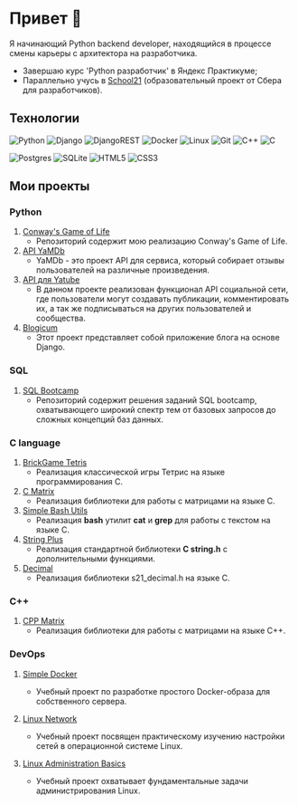 # Привет 👋

Я начинающий Python backend developer, находящийся в процессе смены карьеры с архитектора на разработчика.

- Завершаю курс 'Python разработчик' в Яндекс Практикуме;
- Параллельно учусь в [School21](https://21-school.ru/) (образовательный проект от Сбера для разработчиков).

## Технологии

![Python](https://img.shields.io/badge/python-3670A0?style=for-the-badge&logo=python&logoColor=ffdd54)
![Django](https://img.shields.io/badge/django-%23092E20.svg?style=for-the-badge&logo=django&logoColor=white)
![DjangoREST](https://img.shields.io/badge/DJANGO-REST-ff1709?style=for-the-badge&logo=django&logoColor=white&color=ff1709&labelColor=gray)
![Docker](https://img.shields.io/badge/docker-%230db7ed.svg?style=for-the-badge&logo=docker&logoColor=white)
![Linux](https://img.shields.io/badge/Linux-FCC624?style=for-the-badge&logo=linux&logoColor=black)
![Git](https://img.shields.io/badge/git-%23F05033.svg?style=for-the-badge&logo=git&logoColor=white)
![C++](https://img.shields.io/badge/c++-%2300599C.svg?style=for-the-badge&logo=c%2B%2B&logoColor=white)
![C](https://img.shields.io/badge/c-%2300599C.svg?style=for-the-badge&logo=c&logoColor=white)


![Postgres](https://img.shields.io/badge/postgres-%23316192.svg?style=for-the-badge&logo=postgresql&logoColor=white)
![SQLite](https://img.shields.io/badge/sqlite-%2307405e.svg?style=for-the-badge&logo=sqlite&logoColor=white)
![HTML5](https://img.shields.io/badge/html5-%23E34F26.svg?style=for-the-badge&logo=html5&logoColor=white)
![CSS3](https://img.shields.io/badge/css3-%231572B6.svg?style=for-the-badge&logo=css3&logoColor=white)

## Мои проекты

### Python

1. [Conway's Game of Life](https://github.com/clifforc/game_of_life)
   - Репозиторий содержит мою реализацию Conway's Game of Life.
2. [API YaMDb](https://github.com/clifforc/api_yamdb)
   - YaMDb - это проект API для сервиса, который собирает отзывы пользователей на различные произведения.
3. [API для Yatube](https://github.com/clifforc/api_final_yatube)
   - В данном проекте реализован функционал API социальной сети, где пользователи могут создавать публикации, комментировать их, а так же подписываться на других пользователей и сообщества.
4. [Blogicum](https://github.com/clifforc/Blogicum)
   - Этот проект представляет собой приложение блога на основе Django.


### SQL

1. [SQL Bootcamp](https://github.com/clifforc/SQL_bootcamp)
   - Репозиторий содержит решения заданий SQL bootcamp, охватывающего широкий спектр тем от базовых запросов до сложных концепций баз данных.


### C language

1. [BrickGame Tetris](https://github.com/clifforc/C_brick_game_tetris)
   - Реализация классической игры Тетрис на языке программирования C.
2. [C Matrix](https://github.com/clifforc/C_matrix)
   - Реализация библиотеки для работы с матрицами на языке C.
3. [Simple Bash Utils](https://github.com/clifforc/C_simple_bash_utils)
   - Реализация **bash** утилит **cat** и **grep** для работы с текстом на языке C.
4. [String Plus](https://github.com/clifforc/C_string_plus)
   - Реализация стандартной библиотеки **C string.h** с дополнительными функциями.
5. [Decimal](https://github.com/clifforc/C_decimal)
   - Реализация библиотеки s21_decimal.h на языке C.


### C++

1. [CPP Matrix](https://github.com/clifforc/CPP_matrix)
   - Реализация библиотеки для работы с матрицами на языке C++.


### DevOps
1. [Simple Docker](https://github.com/clifforc/Simple_Docker)
   - Учебный проект по разработке простого Docker-образа для собственного сервера.
   
2. [Linux Network](https://github.com/clifforc/Linux_Network)
   - Учебный проект посвящен практическому изучению настройки сетей в операционной системе Linux.
   
3. [Linux Administration Basics](https://github.com/clifforc/Linux_Administration_Basics)
   - Учебный проект охватывает фундаментальные задачи администрирования Linux.
